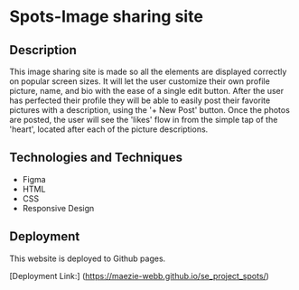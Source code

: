 # Spots-Image sharing site

## Description

This image sharing site is made so all the elements are displayed correctly on popular screen sizes. It will let the user customize their own profile picture, name, and bio with the ease of a single edit button. After the user has perfected their profile they will be able to easily post their favorite pictures with a description, using the '+ New Post' button. Once the photos are posted, the user will see the 'likes' flow in from the simple tap of the 'heart', located after each of the picture descriptions.

## Technologies and Techniques

- Figma
- HTML
- CSS
- Responsive Design

## Deployment

This website is deployed to Github pages.

[Deployment Link:] (https://maezie-webb.github.io/se_project_spots/)
